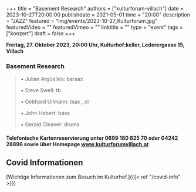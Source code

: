 +++
title = "Basement Research"
authors = ["kulturforum-villach"]
date = 2023-10-27T20:00:00
publishdate = 2021-05-01
time = "20:00"
description = "JAZZ"
featured = "img/events/2023-10-27_Kulturforum.jpg"
featuredVideo = ""
featuredVimeo = ""
linktitle = ""
type = "event"
tags = ["konzert"]
draft = false
+++

**Freitag, 27. Oktober 2023, 20:00 Uhr, Kulturhof:keller, Lederergasse 15, Villach**

### Basement Research

>•	Julian Argüelles: barsax
>
>•	Steve Swell: tb
>
>•	Gebhard Ullmann: tsax , cl
>
>•	John Hebert: bass
>
>•	Gerald Cleaver: drums

#### Telefonische Kartenreservierung unter 0699 180 825 70 oder 04242 28896  sowie über Homepage www.kulturforumvillach.at                             


## Covid Informationen

[Wichtige Informationen zum Besuch im Kulturhof.]({{< ref "/covid-info" >}})
